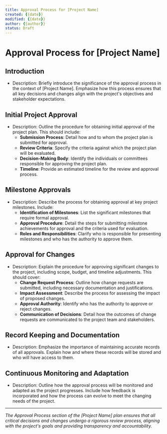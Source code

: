 ```yaml
---
title: Approval Process for [Project Name]
created: {{date}}
modified: {{date}}
author: {{author}}
status: Draft
---
```


# Approval Process for [Project Name]

## Introduction

- Description: Briefly introduce the significance of the approval process in the context of [Project Name]. Emphasize how this process ensures that all key decisions and changes align with the project's objectives and stakeholder expectations.

## Initial Project Approval

- Description: Outline the procedure for obtaining initial approval of the project plan. This should include:
    - **Submission Process**: Detail how and to whom the project plan is submitted for approval.
    - **Review Criteria**: Specify the criteria against which the project plan will be evaluated.
    - **Decision-Making Body**: Identify the individuals or committees responsible for approving the project plan.
    - **Timeline**: Provide an estimated timeline for the review and approval process.

## Milestone Approvals

- Description: Describe the process for obtaining approval at key project milestones. Include:
    - **Identification of Milestones**: List the significant milestones that require formal approval.
    - **Approval Procedure**: Detail the steps for submitting milestone achievements for approval and the criteria used for evaluation.
    - **Roles and Responsibilities**: Clarify who is responsible for presenting milestones and who has the authority to approve them.

## Approval for Changes

- Description: Explain the procedure for approving significant changes to the project, including scope, budget, and timeline adjustments. This should cover:
    - **Change Request Process**: Outline how change requests are submitted, including necessary documentation and justifications.
    - **Impact Assessment**: Describe the process for assessing the impact of proposed changes.
    - **Approval Authority**: Identify who has the authority to approve or reject changes.
    - **Communication of Decisions**: Detail how the outcomes of change requests are communicated to the project team and stakeholders.

## Record Keeping and Documentation

- Description: Emphasize the importance of maintaining accurate records of all approvals. Explain how and where these records will be stored and who will have access to them.

## Continuous Monitoring and Adaptation

- Description: Outline how the approval process will be monitored and adapted as the project progresses. Include how feedback is incorporated and how the process can evolve to meet the changing needs of the project.

---

*The Approval Process section of the [Project Name] plan ensures that all critical decisions and changes undergo a rigorous review process, aligning with the project's goals and providing transparency and accountability.*
